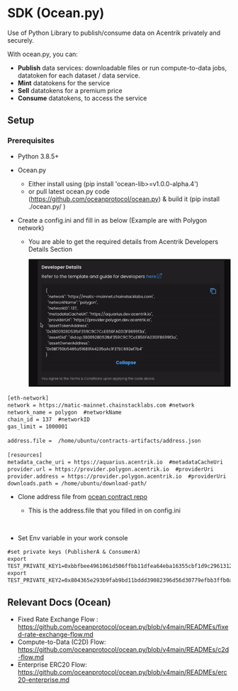 # SDK (Ocean.py)

Use of Python Library to publish/consume data on Acentrik privately and securely.

With ocean.py, you can:

- **Publish** data services: downloadable files or run compute-to-data jobs, datatoken for each dataset / data service.
- **Mint** datatokens for the service
- **Sell** datatokens for a premium price
- **Consume** datatokens, to access the service

## Setup

### Prerequisites

- Python 3.8.5+
- Ocean.py
  - Either install using (pip install 'ocean-lib>=v1.0.0-alpha.4')
  - or pull latest ocean.py code (https://github.com/oceanprotocol/ocean.py) & build it (pip install ./ocean.py/ )
- Create a config.ini and fill in as below (Example are with Polygon network)

  - You are able to get the required details from Acentrik Developers Details Section

    ![Copy info clipboard](./copy_info_clipboard.gif)

```
[eth-network]
network = https://matic-mainnet.chainstacklabs.com #network
network_name = polygon  #networkName
chain_id = 137  #networkID
gas_limit = 1000001

address.file =  /home/ubuntu/contracts-artifacts/address.json

[resources]
metadata_cache_uri = https://aquarius.acentrik.io  #metadataCacheUri
provider.url = https://provider.polygon.acentrik.io  #providerUri
provider.address = https://provider.polygon.acentrik.io  #providerUri
downloads.path = /home/ubuntu/download-path/
```

- Clone address file from [ocean contract repo](https://github.com/oceanprotocol/contracts/blob/v4main/addresses/address.json)

  - This is the address.file that you filled in on config.ini

<br />

- Set Env variable in your work console

```
#set private keys (PublisherA & ConsumerA)
export TEST_PRIVATE_KEY1=0xbbfbee4961061d506ffbb11dfea64eba16355cbf1d9c29613126ba7fecXXXXXX
export TEST_PRIVATE_KEY2=0x804365e293b9fab9bd11bddd39082396d56d30779efbb3ffb0a6089027XXXXXX
```

## Relevant Docs (Ocean)

- Fixed Rate Exchange Flow : https://github.com/oceanprotocol/ocean.py/blob/v4main/READMEs/fixed-rate-exchange-flow.md
- Compute-to-Data (C2D) Flow: https://github.com/oceanprotocol/ocean.py/blob/v4main/READMEs/c2d-flow.md
- Enterprise ERC20 Flow: https://github.com/oceanprotocol/ocean.py/blob/v4main/READMEs/erc20-enterprise.md
